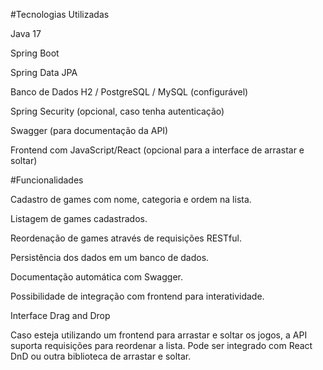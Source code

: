#Tecnologias Utilizadas

Java 17

Spring Boot

Spring Data JPA

Banco de Dados H2 / PostgreSQL / MySQL (configurável)

Spring Security (opcional, caso tenha autenticação)

Swagger (para documentação da API)

Frontend com JavaScript/React (opcional para a interface de arrastar e soltar)

#Funcionalidades

Cadastro de games com nome, categoria e ordem na lista.

Listagem de games cadastrados.

Reordenação de games através de requisições RESTful.

Persistência dos dados em um banco de dados.

Documentação automática com Swagger.

Possibilidade de integração com frontend para interatividade.

Interface Drag and Drop

Caso esteja utilizando um frontend para arrastar e soltar os jogos, a API suporta requisições para reordenar a lista. Pode ser integrado com React DnD ou outra biblioteca de arrastar e soltar.
